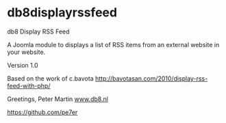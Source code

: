 db8displayrssfeed
=================

db8 Display RSS Feed

A Joomla module to displays a list of RSS items from an external website in your website.


Version 1.0

Based on the work of c.bavota http://bavotasan.com/2010/display-rss-feed-with-php/


Greetings,
Peter Martin
www.db8.nl

https://github.com/pe7er
